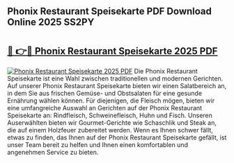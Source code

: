 ## Phonix Restaurant Speisekarte PDF Download Online 2025 SS2PY

# <h2><a href="http://gc781gf.nevu.top/?p=Phonix+Restaurant+Speisekarte">🔗 👉🔴 Phonix Restaurant Speisekarte 2025 PDF</a></h2>

[![Phonix Restaurant Speisekarte 2025 PDF](https://i.imgur.com/dBaPXMq.png)](http://gc781gf.nevu.top/?p=Phonix+Restaurant+Speisekarte)
Die Phonix Restaurant Speisekarte ist eine Wahl zwischen traditionellen und modernen Gerichten. Auf unserer Phonix Restaurant Speisekarte bieten wir einen Salatbereich an, in dem Sie aus frischen Gemüse- und Obstsalaten für eine gesunde Ernährung wählen können. Für diejenigen, die Fleisch mögen, bieten wir eine umfangreiche Auswahl an Gerichten auf der Phonix Restaurant Speisekarte an: Rindfleisch, Schweinefleisch, Huhn und Fisch. Unseren Auserwählten bieten wir Gourmet-Gerichte wie Schaschlik und Steak an, die auf einem Holzfeuer zubereitet werden. Wenn es Ihnen schwer fällt, etwas zu finden, das Ihnen auf der Phonix Restaurant Speisekarte gefällt, ist unser Team bereit zu helfen und Ihnen einen komfortablen und angenehmen Service zu bieten.
